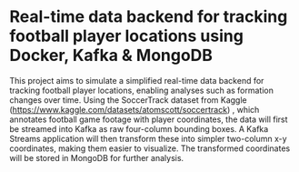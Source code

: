 # Real-time data backend for tracking football player locations using Docker, Kafka & MongoDB

This project aims to simulate a simplified real-time data backend for tracking football player locations, enabling analyses such as formation changes over time. Using the SoccerTrack dataset from Kaggle (https://www.kaggle.com/datasets/atomscott/soccertrack) , which annotates football game footage with player coordinates, the data will first be streamed into Kafka as raw four-column bounding boxes. A Kafka Streams application will then transform these into simpler two-column x-y coordinates, making them easier to visualize. The transformed coordinates will be stored in MongoDB for further analysis.
